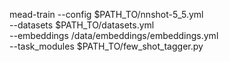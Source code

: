 mead-train --config $PATH_TO/nnshot-5_5.yml \
    --datasets $PATH_TO/datasets.yml \
    --embeddings /data/embeddings/embeddings.yml \
    --task_modules $PATH_TO/few_shot_tagger.py